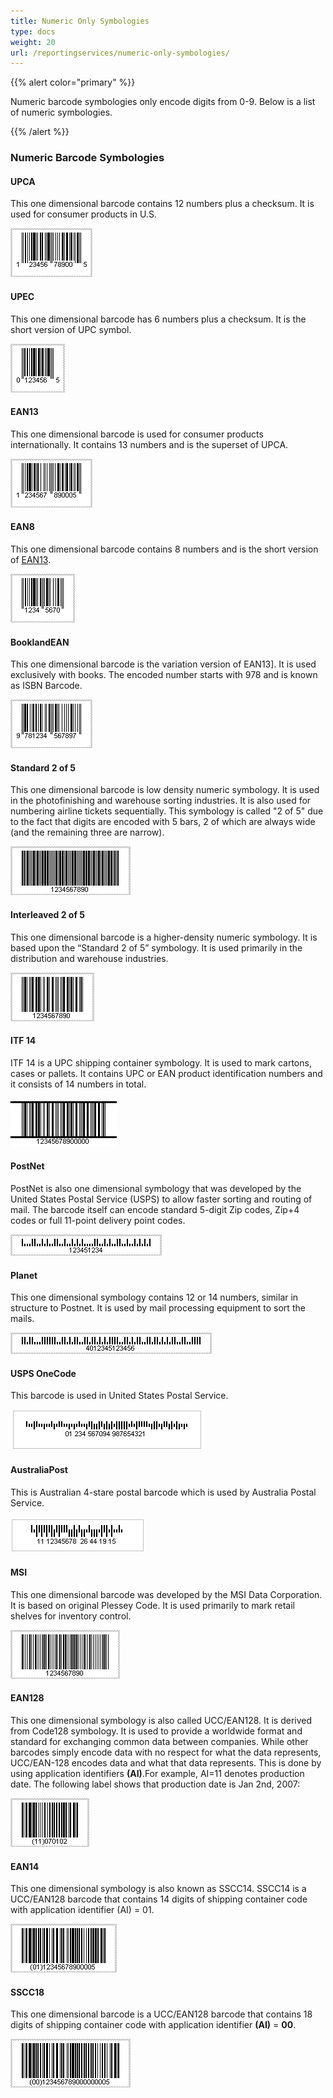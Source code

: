 ```yaml
---
title: Numeric Only Symbologies
type: docs
weight: 20
url: /reportingservices/numeric-only-symbologies/
---
```


{{% alert color="primary" %}} 

Numeric barcode symbologies only encode digits from 0-9. Below is a list of numeric symbologies. 

{{% /alert %}} 
### **Numeric Barcode Symbologies**
#### **UPCA**
This one dimensional barcode contains 12 numbers plus a checksum. It is used for consumer products in U.S.

![todo:image_alt_text](numeric-only-symbologies_1.png)
#### **UPEC**
This one dimensional barcode has 6 numbers plus a checksum. It is the short version of UPC symbol.

![todo:image_alt_text](numeric-only-symbologies_2.png)
#### **EAN13**
This one dimensional barcode is used for consumer products internationally. It contains 13 numbers and is the superset of UPCA.

![todo:image_alt_text](numeric-only-symbologies_3.png)
#### **EAN8**
This one dimensional barcode contains 8 numbers and is the short version of [EAN13](http://www.aspose.com/Wiki/wikiedit.aspx?topic=Aspose.BarCode.EAN13&return=Aspose.BarCode.SymbologyBackground).

![todo:image_alt_text](numeric-only-symbologies_4.png)
#### **BooklandEAN**
This one dimensional barcode is the variation version of EAN13]. It is used exclusively with books. The encoded number starts with 978 and is known as ISBN Barcode.

![todo:image_alt_text](numeric-only-symbologies_5.png)
#### **Standard 2 of 5**
This one dimensional barcode is low density numeric symbology. It is used in the photofinishing and warehouse sorting industries. It is also used for numbering airline tickets sequentially. This symbology is called "2 of 5" due to the fact that digits are encoded with 5 bars, 2 of which are always wide (and the remaining three are narrow).

![todo:image_alt_text](numeric-only-symbologies_6.png)
#### **Interleaved 2 of 5**
This one dimensional barcode is a higher-density numeric symbology. It is based upon the “Standard 2 of 5” symbology. It is used primarily in the distribution and warehouse industries.

![todo:image_alt_text](numeric-only-symbologies_7.png)
#### **ITF 14**
ITF 14 is a UPC shipping container symbology. It is used to mark cartons, cases or pallets. It contains UPC or EAN product identification numbers and it consists of 14 numbers in total.

![todo:image_alt_text](numeric-only-symbologies_8.png)
#### **PostNet**
PostNet is also one dimensional symbology that was developed by the United States Postal Service (USPS) to allow faster sorting and routing of mail. The barcode itself can encode standard 5-digit Zip codes, Zip+4 codes or full 11-point delivery point codes.

![todo:image_alt_text](numeric-only-symbologies_9.png)
#### **Planet**
This one dimensional symbology contains 12 or 14 numbers, similar in structure to Postnet. It is used by mail processing equipment to sort the mails.

![todo:image_alt_text](numeric-only-symbologies_10.png)
#### **USPS OneCode**
This barcode is used in United States Postal Service.

![todo:image_alt_text](numeric-only-symbologies_11.png)
#### **AustraliaPost**
This is Australian 4-stare postal barcode which is used by Australia Postal Service.

![todo:image_alt_text](numeric-only-symbologies_12.png)
#### **MSI**
This one dimensional barcode was developed by the MSI Data Corporation. It is based on original Plessey Code. It is used primarily to mark retail shelves for inventory control.

![todo:image_alt_text](numeric-only-symbologies_13.png)
#### **EAN128**
This one dimensional symbology is also called UCC/EAN128. It is derived from Code128 symbology. It is used to provide a worldwide format and standard for exchanging common data between companies. While other barcodes simply encode data with no respect for what the data represents, UCC/EAN-128 encodes data and what that data represents. This is done by using application identifiers **(AI)**.For example, AI=11 denotes production date. The following label shows that production date is Jan 2nd, 2007:

![todo:image_alt_text](numeric-only-symbologies_14.png)
#### **EAN14**
This one dimensional symbology is also known as SSCC14. SSCC14 is a UCC/EAN128 barcode that contains 14 digits of shipping container code with application identifier (AI) = 01.

![todo:image_alt_text](numeric-only-symbologies_15.png)
#### **SSCC18**
This one dimensional barcode is a UCC/EAN128 barcode that contains 18 digits of shipping container code with application identifier **(AI)** = **00**.

![todo:image_alt_text](numeric-only-symbologies_16.png)
